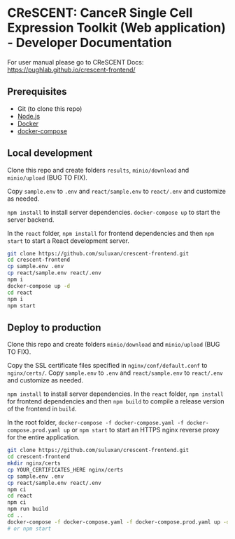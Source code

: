 # CReSCENT: CanceR Single Cell Expression Toolkit (Web application) - Developer Documentation
For user manual please go to CReSCENT Docs: https://pughlab.github.io/crescent-frontend/


## Prerequisites
- Git (to clone this repo)
- [Node.js](https://nodejs.org/)
- [Docker](https://docs.docker.com/v17.09/engine/installation/)
- [docker-compose](https://docs.docker.com/compose/install/)

## Local development
Clone this repo and create folders `results`, `minio/download` and `minio/upload` (BUG TO FIX).

Copy `sample.env` to `.env` and `react/sample.env` to `react/.env` and customize as needed.

`npm install` to install server dependencies.
`docker-compose up` to start the server backend.

In the `react` folder, `npm install` for frontend dependencies and then `npm start` to start a React development server.

```bash
git clone https://github.com/suluxan/crescent-frontend.git
cd crescent-frontend
cp sample.env .env
cp react/sample.env react/.env
npm i
docker-compose up -d
cd react
npm i
npm start
```

## Deploy to production
Clone this repo and create folders `minio/download` and `minio/upload` (BUG TO FIX).

Copy the SSL certificate files specified in `nginx/conf/default.conf` to `nginx/certs/`.
Copy `sample.env` to `.env` and `react/sample.env` to `react/.env` and customize as needed.

`npm install` to install server dependencies.
In the `react` folder, `npm install` for frontend dependencies and then `npm build` to compile a release version of the frontend in `build`.

In the root folder, `docker-compose -f docker-compose.yaml -f docker-compose.prod.yaml up` or `npm start` to start an HTTPS nginx reverse proxy for the entire application.

```bash
git clone https://github.com/suluxan/crescent-frontend.git
cd crescent-frontend
mkdir nginx/certs
cp YOUR_CERTIFICATES_HERE nginx/certs
cp sample.env .env
cp react/sample.env react/.env
npm ci
cd react
npm ci
npm run build
cd ..
docker-compose -f docker-compose.yaml -f docker-compose.prod.yaml up -d 
# or npm start 
```
